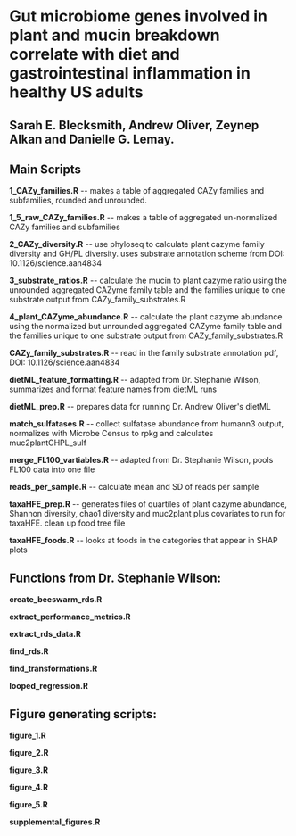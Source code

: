 # Gut microbiome genes involved in plant and mucin breakdown correlate with diet and gastrointestinal inflammation in healthy US adults
## Sarah E. Blecksmith, Andrew Oliver, Zeynep Alkan and Danielle G. Lemay.

## Main Scripts

**1_CAZy_families.R** -- makes a table of aggregated CAZy families and subfamilies, rounded and unrounded.

**1_5_raw_CAZy_families.R** -- makes a table of aggregated un-normalized CAZy families and subfamilies

**2_CAZy_diversity.R** -- use phyloseq to calculate plant cazyme family diversity and GH/PL diversity. uses substrate 
annotation scheme from DOI: 10.1126/science.aan4834

**3_substrate_ratios.R** -- calculate the mucin to plant cazyme ratio using the unrounded aggregated CAZyme family table
and the families unique to one substrate output from CAZy_family_substrates.R

**4_plant_CAZyme_abundance.R** -- calculate the plant cazyme abundance using the normalized but unrounded aggregated CAZyme family table
and the families unique to one substrate output from CAZy_family_substrates.R

**CAZy_family_substrates.R** -- read in the family substrate annotation pdf, DOI: 10.1126/science.aan4834

**dietML_feature_formatting.R** -- adapted from Dr. Stephanie Wilson, summarizes and format feature names from dietML runs

**dietML_prep.R** -- prepares data for running Dr. Andrew Oliver's dietML

**match_sulfatases.R** -- collect sulfatase abundance from humann3 output, normalizes with Microbe Census to rpkg and calculates muc2plantGHPL_sulf

**merge_FL100_vartiables.R** -- adapted from Dr. Stephanie Wilson, pools FL100 data into one file

**reads_per_sample.R** -- calculate mean and SD of reads per sample

**taxaHFE_prep.R** -- generates files of quartiles of plant cazyme abundance, Shannon diversity, chao1 diversity and muc2plant plus covariates to run for taxaHFE. 
clean up food tree file

**taxaHFE_foods.R** -- looks at foods in the categories that appear in SHAP plots

## Functions from Dr. Stephanie Wilson:

**create_beeswarm_rds.R**

**extract_performance_metrics.R**

**extract_rds_data.R**

**find_rds.R**

**find_transformations.R**

**looped_regression.R**

## Figure generating scripts:

**figure_1.R**

**figure_2.R**

**figure_3.R**

**figure_4.R**

**figure_5.R**

**supplemental_figures.R**

